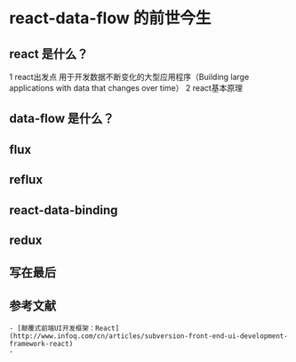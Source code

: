# react-data-flow 的前世今生 #

## react 是什么？

  1 react出发点
      用于开发数据不断变化的大型应用程序（Building large applications with data that changes over time）
  2 react基本原理

## data-flow 是什么？

## flux

## reflux
## react-data-binding
## redux
## 写在最后
## 参考文献
    - [颠覆式前端UI开发框架：React] (http://www.infoq.com/cn/articles/subversion-front-end-ui-development-framework-react)
    -
